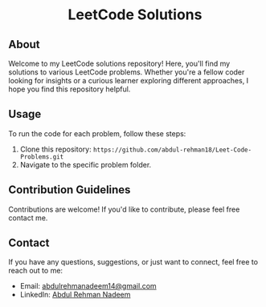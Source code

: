 <div align="center">
  <h1>LeetCode Solutions</h1>
</div>

## About

Welcome to my LeetCode solutions repository! Here, you'll find my solutions to various LeetCode problems. Whether you're a fellow coder looking for insights or a curious learner exploring different approaches, I hope you find this repository helpful.

## Usage

To run the code for each problem, follow these steps:

1. Clone this repository: `https://github.com/abdul-rehman18/Leet-Code-Problems.git`
2. Navigate to the specific problem folder.

## Contribution Guidelines

Contributions are welcome! If you'd like to contribute, please feel free contact me.

## Contact

If you have any questions, suggestions, or just want to connect, feel free to reach out to me:

- Email: abdulrehmanadeem14@gmail.com
- LinkedIn: [Abdul Rehman Nadeem](https://www.linkedin.com/in/python-ml-developer/)

</div>
